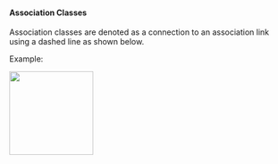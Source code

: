 <link rel="stylesheet" href="{{baseUrl}}/css/textbook.css">

<div class="website-content">

#### Association Classes

<div id="main">

Association classes are denoted as a connection to an association link using a dashed line as shown below.  

<tip-box>

Example:

<img src="{{baseUrl}}/uml/classDiagrams/associationClasses/introduction/images/manWoman.png" height="150" />
<p/>

</tip-box>

<!-- extras ------------------------------------------------------------------------------------ -->

<panel header=":paperclip: Extras" expandable type="seamless" expanded>

  <panel header=":mortar_board: Learning Outcomes" expandable type="seamless">
    <include src="exercises.md" />
  </panel>

  <panel header=":package: Resources" expandable type="seamless">
    <include src="resources.md" />
  </panel>

  <panel header=":laughing: Humor" expandable type="seamless">
    <include src="humor.md" />
  </panel>

</panel>

</div>
</div>
